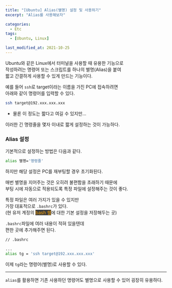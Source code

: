 ```yaml
---
title: "[Ubuntu] Alias(별명) 설정 및 사용하기"
excerpt: "Alias를 사용해보자"

categories:
  - Etc
tags:
  - [Ubuntu, Linux]

last_modified_at: 2021-10-25
---
```


Ubuntu와 같은 Linux에서 터미널을 사용할 때 유용한 기능으로   
작성하려는 명령어 또는 스크립트를 하나의 별명(Alias)을 붙여   
짧고 간결하게 사용할 수 있게 만드는 기능이다.

예를 들어 `ssh`로 target이라는 이름을 가진 PC에 접속하려면   
아래와 같이 명령어를 입력할 수 있다.

```bash
ssh target@192.xxx.xxx.xxx
```

* 물론 이 정도는 짧다고 여길 수 있지만...

이러한 긴 명령줄을 몇자 이내로 짧게 설정하는 것이 가능하다.

### Alias 설정

기본적으로 설정하는 방법은 다음과 같다.

```bash
alias 별명='명령줄'
```

하지만 해당 설정은 PC를 재부팅할 경우 초기화된다.

매번 별명을 지어주는 것은 오히려 불편함을 초래하기 때문에   
부팅 시에 자동으로 적용되도록 특정 파일에 설정해주는 것이 좋다.

특정 파일은 여러 가지가 있을 수 있지만   
가장 대표적으로 `.bashrc`가 있다.   
(현 유저 계정의 <mark style="background-color: #3e3e3e; color: orange;">bash 쉘</mark>에 대한 기본 설정을 저장해두는 곳)

`.bashrc`파일에 여러 내용이 적혀 있을텐데   
편한 곳에 추가해주면 된다.

```bash
// .bashrc

...
alias tg = 'ssh target@192.xxx.xxx.xxx'
```

이제 `tg`라는 명령어(별명)로 사용할 수 있다.

___

`alias`를 활용하면 기존 사용하던 명령어도 별명으로 사용할 수 있어 굉장히 유용하다.